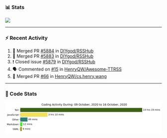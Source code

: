 ### :bar_chart: Stats

<a href="#">
  <img align="center" src="https://github-readme-stats.vercel.app/api?username=henryqw&count_private=true&show_icons=true" />
</a>
<!-- <a href="#">
  <img align="center" src="https://github-readme-stats-git-master.henryqw.vercel.app/api/top-langs/?username=HenryQW&layout=compact" />
</a> -->

---

### :zap: Recent Activity

<!--START_SECTION:activity-->

1. 🎉 Merged PR [#5884](https://github.com/DIYgod/RSSHub/pull/5884) in [DIYgod/RSSHub](https://github.com/DIYgod/RSSHub)
2. 🎉 Merged PR [#5883](https://github.com/DIYgod/RSSHub/pull/5883) in [DIYgod/RSSHub](https://github.com/DIYgod/RSSHub)
3. ❗️ Closed issue [#5879](https://github.com/DIYgod/RSSHub/issues/5879) in [DIYgod/RSSHub](https://github.com/DIYgod/RSSHub)
4. 🗣 Commented on [#15](https://github.com/HenryQW/Awesome-TTRSS/issues/15) in [HenryQW/Awesome-TTRSS](https://github.com/HenryQW/Awesome-TTRSS)
5. 🎉 Merged PR [#66](https://github.com/HenryQW/cs.henry.wang/pull/66) in [HenryQW/cs.henry.wang](https://github.com/HenryQW/cs.henry.wang)
<!--END_SECTION:activity-->

---

### :calendar: Code Stats

![WakaTime](https://github.com/HenryQW/HenryQW/blob/master/images/stat.svg)
